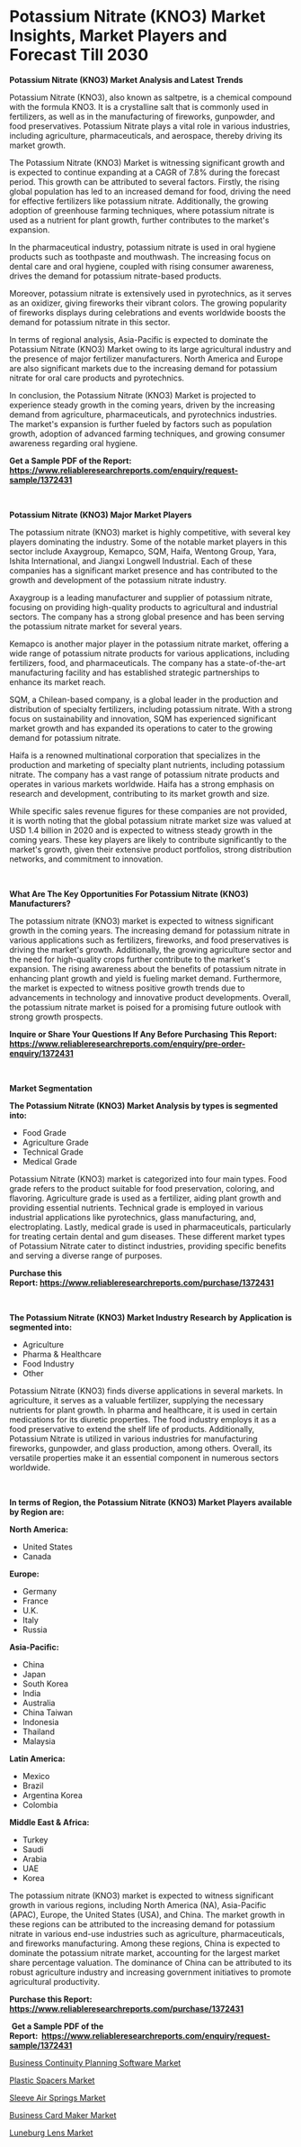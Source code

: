 <p><h1>Potassium Nitrate (KNO3) Market Insights, Market Players and Forecast Till 2030</h1></p><p><strong>Potassium Nitrate (KNO3) Market Analysis and Latest Trends</strong></p>
<p><p>Potassium Nitrate (KNO3), also known as saltpetre, is a chemical compound with the formula KNO3. It is a crystalline salt that is commonly used in fertilizers, as well as in the manufacturing of fireworks, gunpowder, and food preservatives. Potassium Nitrate plays a vital role in various industries, including agriculture, pharmaceuticals, and aerospace, thereby driving its market growth.</p><p>The Potassium Nitrate (KNO3) Market is witnessing significant growth and is expected to continue expanding at a CAGR of 7.8% during the forecast period. This growth can be attributed to several factors. Firstly, the rising global population has led to an increased demand for food, driving the need for effective fertilizers like potassium nitrate. Additionally, the growing adoption of greenhouse farming techniques, where potassium nitrate is used as a nutrient for plant growth, further contributes to the market's expansion.</p><p>In the pharmaceutical industry, potassium nitrate is used in oral hygiene products such as toothpaste and mouthwash. The increasing focus on dental care and oral hygiene, coupled with rising consumer awareness, drives the demand for potassium nitrate-based products.</p><p>Moreover, potassium nitrate is extensively used in pyrotechnics, as it serves as an oxidizer, giving fireworks their vibrant colors. The growing popularity of fireworks displays during celebrations and events worldwide boosts the demand for potassium nitrate in this sector.</p><p>In terms of regional analysis, Asia-Pacific is expected to dominate the Potassium Nitrate (KNO3) Market owing to its large agricultural industry and the presence of major fertilizer manufacturers. North America and Europe are also significant markets due to the increasing demand for potassium nitrate for oral care products and pyrotechnics.</p><p>In conclusion, the Potassium Nitrate (KNO3) Market is projected to experience steady growth in the coming years, driven by the increasing demand from agriculture, pharmaceuticals, and pyrotechnics industries. The market's expansion is further fueled by factors such as population growth, adoption of advanced farming techniques, and growing consumer awareness regarding oral hygiene.</p></p>
<p><strong>Get a Sample PDF of the Report:&nbsp; <a href="https://www.reliableresearchreports.com/enquiry/request-sample/1372431">https://www.reliableresearchreports.com/enquiry/request-sample/1372431</a></strong></p>
<p>&nbsp;</p>
<p><strong>Potassium Nitrate (KNO3) Major Market Players</strong></p>
<p><p>The potassium nitrate (KNO3) market is highly competitive, with several key players dominating the industry. Some of the notable market players in this sector include Axaygroup, Kemapco, SQM, Haifa, Wentong Group, Yara, Ishita International, and Jiangxi Longwell Industrial. Each of these companies has a significant market presence and has contributed to the growth and development of the potassium nitrate industry.</p><p>Axaygroup is a leading manufacturer and supplier of potassium nitrate, focusing on providing high-quality products to agricultural and industrial sectors. The company has a strong global presence and has been serving the potassium nitrate market for several years.</p><p>Kemapco is another major player in the potassium nitrate market, offering a wide range of potassium nitrate products for various applications, including fertilizers, food, and pharmaceuticals. The company has a state-of-the-art manufacturing facility and has established strategic partnerships to enhance its market reach.</p><p>SQM, a Chilean-based company, is a global leader in the production and distribution of specialty fertilizers, including potassium nitrate. With a strong focus on sustainability and innovation, SQM has experienced significant market growth and has expanded its operations to cater to the growing demand for potassium nitrate.</p><p>Haifa is a renowned multinational corporation that specializes in the production and marketing of specialty plant nutrients, including potassium nitrate. The company has a vast range of potassium nitrate products and operates in various markets worldwide. Haifa has a strong emphasis on research and development, contributing to its market growth and size.</p><p>While specific sales revenue figures for these companies are not provided, it is worth noting that the global potassium nitrate market size was valued at USD 1.4 billion in 2020 and is expected to witness steady growth in the coming years. These key players are likely to contribute significantly to the market's growth, given their extensive product portfolios, strong distribution networks, and commitment to innovation.</p></p>
<p>&nbsp;</p>
<p><strong>What Are The Key Opportunities For Potassium Nitrate (KNO3) Manufacturers?</strong></p>
<p><p>The potassium nitrate (KNO3) market is expected to witness significant growth in the coming years. The increasing demand for potassium nitrate in various applications such as fertilizers, fireworks, and food preservatives is driving the market's growth. Additionally, the growing agriculture sector and the need for high-quality crops further contribute to the market's expansion. The rising awareness about the benefits of potassium nitrate in enhancing plant growth and yield is fueling market demand. Furthermore, the market is expected to witness positive growth trends due to advancements in technology and innovative product developments. Overall, the potassium nitrate market is poised for a promising future outlook with strong growth prospects.</p></p>
<p><strong>Inquire or Share Your Questions If Any Before Purchasing This Report: <a href="https://www.reliableresearchreports.com/enquiry/pre-order-enquiry/1372431">https://www.reliableresearchreports.com/enquiry/pre-order-enquiry/1372431</a></strong></p>
<p>&nbsp;</p>
<p><strong>Market Segmentation</strong></p>
<p><strong>The Potassium Nitrate (KNO3) Market Analysis by types is segmented into:</strong></p>
<p><ul><li>Food Grade</li><li>Agriculture Grade</li><li>Technical Grade</li><li>Medical Grade</li></ul></p>
<p><p>Potassium Nitrate (KNO3) market is categorized into four main types. Food grade refers to the product suitable for food preservation, coloring, and flavoring. Agriculture grade is used as a fertilizer, aiding plant growth and providing essential nutrients. Technical grade is employed in various industrial applications like pyrotechnics, glass manufacturing, and, electroplating. Lastly, medical grade is used in pharmaceuticals, particularly for treating certain dental and gum diseases. These different market types of Potassium Nitrate cater to distinct industries, providing specific benefits and serving a diverse range of purposes.</p></p>
<p><strong>Purchase this Report:&nbsp;<a href="https://www.reliableresearchreports.com/purchase/1372431">https://www.reliableresearchreports.com/purchase/1372431</a></strong></p>
<p>&nbsp;</p>
<p><strong>The Potassium Nitrate (KNO3) Market Industry Research by Application is segmented into:</strong></p>
<p><ul><li>Agriculture</li><li>Pharma & Healthcare</li><li>Food Industry</li><li>Other</li></ul></p>
<p><p>Potassium Nitrate (KNO3) finds diverse applications in several markets. In agriculture, it serves as a valuable fertilizer, supplying the necessary nutrients for plant growth. In pharma and healthcare, it is used in certain medications for its diuretic properties. The food industry employs it as a food preservative to extend the shelf life of products. Additionally, Potassium Nitrate is utilized in various industries for manufacturing fireworks, gunpowder, and glass production, among others. Overall, its versatile properties make it an essential component in numerous sectors worldwide.</p></p>
<p>&nbsp;</p>
<p><strong>In terms of Region, the Potassium Nitrate (KNO3) Market Players available by Region are:</strong></p>
<p>
    <p> <strong> North America: </strong>
        <ul>
            <li>United States</li>
            <li>Canada</li>
        </ul>
        </p> 
    <p> <strong> Europe: </strong>
        <ul>
            <li>Germany</li>
            <li>France</li>
            <li>U.K.</li>
            <li>Italy</li>
            <li>Russia</li>
        </ul>
        </p> 
    <p> <strong> Asia-Pacific: </strong>
        <ul>
            <li>China</li>
            <li>Japan</li>
            <li>South Korea</li>
            <li>India</li>
            <li>Australia</li>
            <li>China Taiwan</li>
            <li>Indonesia</li>
            <li>Thailand</li>
            <li>Malaysia</li>
        </ul>
        </p> 
    <p> <strong> Latin America: </strong>
        <ul>
            <li>Mexico</li>
            <li>Brazil</li>
            <li>Argentina Korea</li>
            <li>Colombia</li>
        </ul>
        </p> 
    <p> <strong> Middle East & Africa: </strong>
        <ul>
            <li>Turkey</li>
            <li>Saudi</li>
            <li>Arabia</li>
            <li>UAE</li>
            <li>Korea</li>
        </ul>
    </p>
    </p>
<p><p>The potassium nitrate (KNO3) market is expected to witness significant growth in various regions, including North America (NA), Asia-Pacific (APAC), Europe, the United States (USA), and China. The market growth in these regions can be attributed to the increasing demand for potassium nitrate in various end-use industries such as agriculture, pharmaceuticals, and fireworks manufacturing. Among these regions, China is expected to dominate the potassium nitrate market, accounting for the largest market share percentage valuation. The dominance of China can be attributed to its robust agriculture industry and increasing government initiatives to promote agricultural productivity.</p></p>
<p><strong>Purchase this Report: <a href="https://www.reliableresearchreports.com/purchase/1372431">https://www.reliableresearchreports.com/purchase/1372431</a></strong></p>
<p>&nbsp;<strong>Get a Sample PDF of the Report:&nbsp;&nbsp;<a href="https://www.reliableresearchreports.com/enquiry/request-sample/1372431">https://www.reliableresearchreports.com/enquiry/request-sample/1372431</a></strong></p>
<p><strong></strong></p>
<p><p><a href="https://medium.com/@sarahcornish2022/business-continuity-planning-software-market-size-cagr-trends-2024-2030-5200a9444d5f">Business Continuity Planning Software Market</a></p><p><a href="https://www.linkedin.com/pulse/plastic-spacers-market-share-amp-new-trends-analysis-dk0xe/">Plastic Spacers Market</a></p><p><a href="https://www.linkedin.com/pulse/sleeve-air-springs-market-size-growth-forecast-from-1cvie/">Sleeve Air Springs Market</a></p><p><a href="https://medium.com/@wine.sight.theme/business-card-maker-market-size-cagr-trends-2024-2030-12cffb3a6638">Business Card Maker Market</a></p><p><a href="https://www.linkedin.com/pulse/luneburg-lens-market-size-share-global-analysis-report-2023-xf9ue/">Luneburg Lens Market</a></p></p>